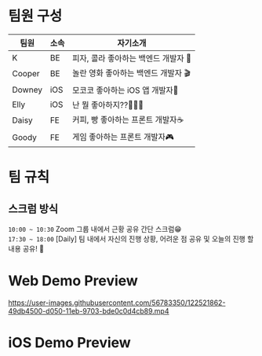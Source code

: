 # 팀원 구성
|팀원|소속|자기소개|
|------|---|---|
|K|BE|피자, 콜라 좋아하는 백엔드 개발자 🍕|
|Cooper|BE|놀란 영화 좋아하는 백엔드 개발자 🎬|
|Downey|iOS|모코코 좋아하는 iOS 앱 개발자🌱|
|Elly|iOS|난 뭘 좋아하지??🤷🏻‍♀️|
|Daisy|FE|커피, 빵 좋아하는 프론트 개발자☕️|
|Goody|FE|게임 좋아하는 프론트 개발자🎮|


# 팀 규칙
## 스크럼 방식
`10:00 ~ 10:30` Zoom 그룹 내에서 근황 공유 간단 스크럼😁  
`17:30 ~ 18:00` [Daily] 팀 내에서 자신의 진행 상황, 어려운 점 공유 및 오늘의 진행 할 내용 공유! 🤗  


# Web Demo Preview

https://user-images.githubusercontent.com/56783350/122521862-49db4500-d050-11eb-9703-bde0c0d4cb89.mp4

# iOS Demo Preview
